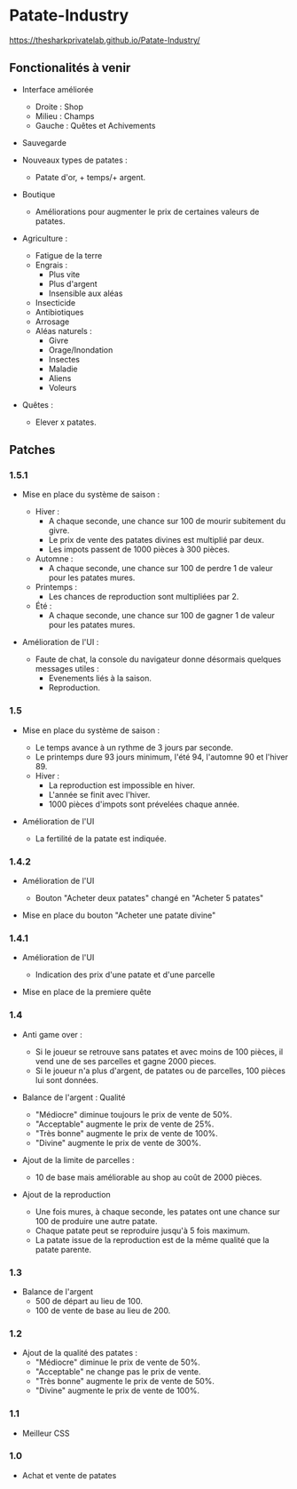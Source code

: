 # Patate-Industry

https://thesharkprivatelab.github.io/Patate-Industry/

## Fonctionalités à venir
- Interface améliorée
  - Droite : Shop
  - Milieu : Champs
  - Gauche : Quêtes et Achivements

- Sauvegarde

- Nouveaux types de patates :
  - Patate d'or, + temps/+ argent.

- Boutique
  - Améliorations pour augmenter le prix de certaines valeurs de patates.

- Agriculture :
  - Fatigue de la terre
  - Engrais :
	- Plus vite
	- Plus d'argent
	- Insensible aux aléas
  - Insecticide
  - Antibiotiques
  - Arrosage
  - Aléas naturels :
	- Givre
	- Orage/Inondation
	- Insectes
	- Maladie
	- Aliens
	- Voleurs

- Quêtes :
  - Elever x patates.


## Patches

### 1.5.1

- Mise en place du système de saison :
	- Hiver :
		- A chaque seconde, une chance sur 100 de mourir subitement du givre.
		- Le prix de vente des patates divines est multiplié par deux.
		- Les impots passent de 1000 pièces à 300 pièces.
	- Automne :
		- A chaque seconde, une chance sur 100 de perdre 1 de valeur pour les patates mures.
	- Printemps :
		- Les chances de reproduction sont multipliées par 2.
	- Été :
		- A chaque seconde, une chance sur 100 de gagner 1 de valeur pour les patates mures.

- Amélioration de l'UI :
	- Faute de chat, la console du navigateur donne désormais quelques messages utiles :
		- Evenements liés à la saison.
		- Reproduction.

### 1.5

- Mise en place du système de saison :
	- Le temps avance à un rythme de 3 jours par seconde.
	- Le printemps dure 93 jours minimum, l'été 94, l'automne 90 et l'hiver 89.
	- Hiver :
		- La reproduction est impossible en hiver.
		- L'année se finit avec l'hiver.
		- 1000 pièces d'impots sont prévelées chaque année.

- Amélioration de l'UI
	- La fertilité de la patate est indiquée.

### 1.4.2

- Amélioration de l'UI
  - Bouton "Acheter deux patates" changé en "Acheter 5 patates"

- Mise en place du bouton "Acheter une patate divine"

### 1.4.1

- Amélioration de l'UI
  - Indication des prix d'une patate et d'une parcelle

- Mise en place de la premiere quête  

### 1.4

- Anti game over :
  - Si le joueur se retrouve sans patates et avec moins de 100 pièces, il vend une de ses parcelles et gagne 2000 pieces.
  - Si le joueur n'a plus d'argent, de patates ou de parcelles, 100 pièces lui sont données.

- Balance de l'argent : Qualité
  - "Médiocre" diminue toujours le prix de vente de 50%.
  - "Acceptable" augmente le prix de vente de 25%.
  - "Très bonne" augmente le prix de vente de 100%.
  - "Divine" augmente le prix de vente de 300%.

- Ajout de la limite de parcelles :
	- 10 de base mais améliorable au shop au coût de 2000 pièces.
	
- Ajout de la reproduction
	- Une fois mures, à chaque seconde, les patates ont une chance sur 100 de produire une autre patate.
	- Chaque patate peut se reproduire jusqu'à 5 fois maximum.
	- La patate issue de la reproduction est de la même qualité que la patate parente.

### 1.3

- Balance de l'argent
  - 500 de départ au lieu de 100.
  - 100 de vente de base au lieu de 200.

### 1.2

- Ajout de la qualité des patates :
  - "Médiocre" diminue le prix de vente de 50%.
  - "Acceptable" ne change pas le prix de vente.
  - "Très bonne" augmente le prix de vente de 50%.
  - "Divine" augmente le prix de vente de 100%.

### 1.1

- Meilleur CSS

### 1.0

- Achat et vente de patates
